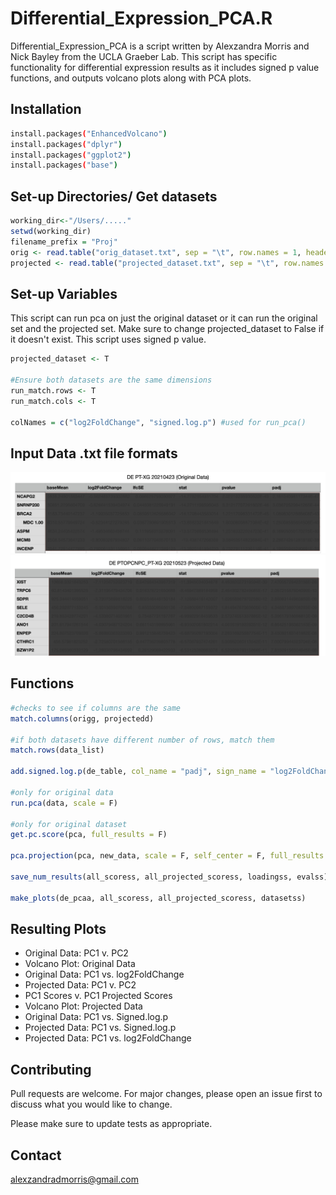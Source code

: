 # Differential_Expression_PCA.R

Differential_Expression_PCA is a script written by Alexzandra Morris and Nick Bayley from the UCLA Graeber Lab. This script has specific functionality for differential expression results as it includes signed p value functions, and outputs volcano plots along with PCA plots. 

## Installation

[//]: # "Use the package manager [pip](https://pip.pypa.io/en/stable/) to install foobar."

```bash
install.packages("EnhancedVolcano")
install.packages("dplyr")
install.packages("ggplot2")
install.packages("base")
```
## Set-up Directories/ Get datasets
```r
working_dir<-"/Users/....."
setwd(working_dir)
filename_prefix = "Proj"
orig <- read.table("orig_dataset.txt", sep = "\t", row.names = 1, header = T)
projected <- read.table("projected_dataset.txt", sep = "\t", row.names = 1, header = T)
```

## Set-up Variables

This script can run pca on just the original dataset or it can run the original set and the projected set. Make sure to change projected_dataset to False if it doesn't exist. This script uses signed p value. 

```r
projected_dataset <- T

#Ensure both datasets are the same dimensions
run_match.rows <- T 
run_match.cols <- T 

colNames = c("log2FoldChange", "signed.log.p") #used for run_pca()
```

## Input Data .txt file formats
![Original Data Input Format](https://github.com/1014violin/PCA/blob/main/orig_data_3.png)
![Projected Data Input Format](https://github.com/1014violin/PCA/blob/main/projected_data2.png)

## Functions
```r
#checks to see if columns are the same 
match.columns(origg, projectedd)

#if both datasets have different number of rows, match them
match.rows(data_list) 

add.signed.log.p(de_table, col_name = "padj", sign_name = "log2FoldChange")

#only for original data
run.pca(data, scale = F)

#only for original dataset 
get.pc.score(pca, full_results = F)

pca.projection(pca, new_data, scale = F, self_center = F, full_results = F)

save_num_results(all_scoress, all_projected_scoress, loadingss, evalss)

make_plots(de_pcaa, all_scoress, all_projected_scoress, datasetss)
```



## Resulting Plots

* Original Data: PC1 v. PC2
* Volcano Plot: Original Data
* Original Data: PC1 vs. log2FoldChange
* Projected Data: PC1 v. PC2
* PC1 Scores v. PC1 Projected Scores
* Volcano Plot: Projected Data
* Original Data: PC1 vs. Signed.log.p
* Projected Data: PC1 vs. Signed.log.p
* Projected Data: PC1 vs. log2FoldChange

## Contributing
Pull requests are welcome. For major changes, please open an issue first to discuss what you would like to change.

Please make sure to update tests as appropriate.

## Contact
alexzandradmorris@gmail.com
